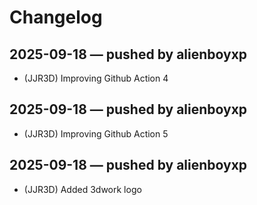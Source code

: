 # Changelog

## 2025-09-18 — pushed by alienboyxp
- (JJR3D) Improving Github Action 4

## 2025-09-18 — pushed by alienboyxp
- (JJR3D) Improving Github Action 5

## 2025-09-18 — pushed by alienboyxp
- (JJR3D) Added 3dwork logo

